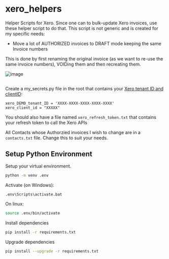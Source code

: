 # xero_helpers
Helper Scripts for Xero. Since one can to bulk-update Xero invoices, use these helper script to do that. This script is not generic and is created for my specific needs:

* Move a lot of AUTHORIZED invoices to DRAFT mode keeping the same Invoice numbers

This is done by first renaming the original invoice (as we want to re-use the same invoice numbers), VOIDing them and then recreating them.

![image](https://user-images.githubusercontent.com/327990/103514620-f7460c00-4ea7-11eb-9a6b-f797fd85bdf5.png)


## 

Create a my_secrets.py file in the root that contains your [Xero tenant ID and clientID](https://developer.xero.com/documentation/oauth2/sign-in):

```
xero_DEMO_tenant_ID = 'XXXX-XXXX-XXXX-XXXX-XXXX'
xero_client_id = "XXXXX"
```

You should also have a file named `xero_refresh_token.txt` that contains your refresh token to call the Xero APIs

All Contacts whose Authorzied invoices I wish to change are in a `contacts.txt` file. Change this to suit your needs.

## Setup Python Environment

Setup your virtual environment. 
```bash
python -m venv .env
```

Activate (on Windows):
```dos
.env\Scripts\activate.bat
```

On linux: 
```bash
source .env/bin/activate
```

Install dependencies

```bash
pip install -r requirements.txt
```

Upgrade dependencies

```bash
pip install --upgrade -r requirements.txt
```
